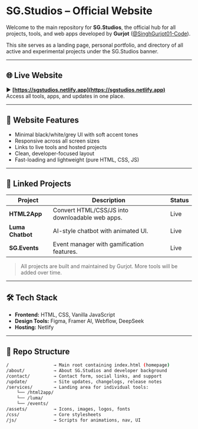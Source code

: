 # SG.Studios – Official Website

Welcome to the main repository for **SG.Studios**, the official hub for all projects, tools, and web apps developed by **Gurjot** ([@SinghGurjot01-Code](https://github.com/SinghGurjot01-Code)).

This site serves as a landing page, personal portfolio, and directory of all active and experimental projects under the SG.Studios banner.

---

## 🌐 Live Website

▶️ **[https://sgstudios.netlify.app](https://sgstudios.netlify.app)**  
Access all tools, apps, and updates in one place.

---

## 📌 Website Features

- Minimal black/white/grey UI with soft accent tones  
- Responsive across all screen sizes  
- Links to live tools and hosted projects  
- Clean, developer-focused layout  
- Fast-loading and lightweight (pure HTML, CSS, JS)

---

## 🔗 Linked Projects

| Project         | Description                                     | Status |
|----------------|-------------------------------------------------|--------|
| **HTML2App**    | Convert HTML/CSS/JS into downloadable web apps. | Live   |
| **Luma Chatbot**| AI-style chatbot with animated UI.              | Live   |
| **SG.Events**   | Event manager with gamification features.       | Live   |

> All projects are built and maintained by Gurjot. More tools will be added over time.

---

## 🛠️ Tech Stack

- **Frontend:** HTML, CSS, Vanilla JavaScript  
- **Design Tools:** Figma, Framer AI, Webflow, DeepSeek  
- **Hosting:** Netlify

---

## 📁 Repo Structure

```bash
/                 → Main root containing index.html (homepage)
/about/           → About SG.Studios and developer background
/contact/         → Contact form, social links, and support
/update/          → Site updates, changelogs, release notes
/services/        → Landing area for individual tools:
    └── /html2app/
    └── /luma/
    └── /events/
/assets/          → Icons, images, logos, fonts
/css/             → Core stylesheets
/js/              → Scripts for animations, nav, UI

